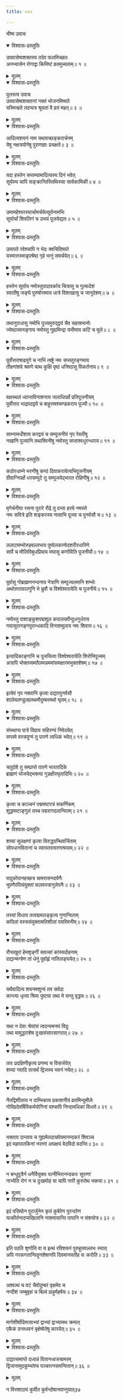 ```yaml
---
title: ०२५

---
```

भीष्म उवाच  

<details open><summary>विश्वास-प्रस्तुतिः</summary>

उपवासेष्वशक्तस्य तदेव फलमिच्छतः  
अनभ्यासेन रोगाद्वा किमिष्टं व्रतमुच्यताम्॥ १ ॥
</details>

<details><summary>मूलम्</summary>

उपवासेष्वशक्तस्य तदेव फलमिच्छतः  
अनभ्यासेन रोगाद्वा किमिष्टं व्रतमुच्यताम्॥ १ ॥
</details>



<details open><summary>विश्वास-प्रस्तुतिः</summary>

पुलस्त्य उवाच  
उपवासेष्वशक्तानां नक्तं भोजनमिष्यते  
यस्मिन्व्रते तदप्यत्र श्रूयतां वै व्रतं महत्॥ २ ॥
</details>

<details><summary>मूलम्</summary>

पुलस्त्य उवाच  
उपवासेष्वशक्तानां नक्तं भोजनमिष्यते  
यस्मिन्व्रते तदप्यत्र श्रूयतां वै व्रतं महत्॥ २ ॥
</details>



<details open><summary>विश्वास-प्रस्तुतिः</summary>

आदित्यशयनं नाम यथावच्छङ्करार्चनम्  
येषु नक्षत्रयोगेषु पुराणज्ञाः प्रचक्षते॥ ३ ॥
</details>

<details><summary>मूलम्</summary>

आदित्यशयनं नाम यथावच्छङ्करार्चनम्  
येषु नक्षत्रयोगेषु पुराणज्ञाः प्रचक्षते॥ ३ ॥
</details>



<details open><summary>विश्वास-प्रस्तुतिः</summary>

यदा हस्तेन सप्तम्यामादित्यस्य दिनं भवेत्  
सूर्यस्य चापि सङ्क्रान्तिस्तिथिस्सा सार्वकामिकी॥ ४ ॥
</details>

<details><summary>मूलम्</summary>

यदा हस्तेन सप्तम्यामादित्यस्य दिनं भवेत्  
सूर्यस्य चापि सङ्क्रान्तिस्तिथिस्सा सार्वकामिकी॥ ४ ॥
</details>



<details open><summary>विश्वास-प्रस्तुतिः</summary>

उमामहेश्वरस्यार्चामर्चयेत्सूर्यनामभिः  
सूर्यार्चां शिवलिगं च उभयं पूजयेद्यतः॥ ५ ॥
</details>

<details><summary>मूलम्</summary>

उमामहेश्वरस्यार्चामर्चयेत्सूर्यनामभिः  
सूर्यार्चां शिवलिगं च उभयं पूजयेद्यतः॥ ५ ॥
</details>



<details open><summary>विश्वास-प्रस्तुतिः</summary>

उमापते रवेश्चापि न भेदः क्वचिदिष्यते  
यस्मात्तस्मान्नृपश्रेष्ठ गृहे भानुं समर्चयेत्॥ ६ ॥
</details>

<details><summary>मूलम्</summary>

उमापते रवेश्चापि न भेदः क्वचिदिष्यते  
यस्मात्तस्मान्नृपश्रेष्ठ गृहे भानुं समर्चयेत्॥ ६ ॥
</details>



<details open><summary>विश्वास-प्रस्तुतिः</summary>

हस्तेन सूर्याय नमोस्तुपादावर्काय चित्रासु च गुल्फदेशं  
स्वातीषु जङ्घे पुरुषोत्तमाय धात्रे विशाखासु च जानुदेशम्॥ ७ ॥
</details>

<details><summary>मूलम्</summary>

हस्तेन सूर्याय नमोस्तुपादावर्काय चित्रासु च गुल्फदेशं  
स्वातीषु जङ्घे पुरुषोत्तमाय धात्रे विशाखासु च जानुदेशम्॥ ७ ॥
</details>



<details open><summary>विश्वास-प्रस्तुतिः</summary>

तथानुराधासु नमोभि पूज्यमुरुद्द्वयं चैव सहस्रभानोः  
ज्येष्ठास्वनङ्गाय नमोस्तु गुह्यमिन्द्रा यभीमाय कटिं च मूले॥ ८ ॥
</details>

<details><summary>मूलम्</summary>

तथानुराधासु नमोभि पूज्यमुरुद्द्वयं चैव सहस्रभानोः  
ज्येष्ठास्वनङ्गाय नमोस्तु गुह्यमिन्द्रा यभीमाय कटिं च मूले॥ ८ ॥
</details>



<details open><summary>विश्वास-प्रस्तुतिः</summary>

पूर्वोत्तराषाढयुगे च नाभिं त्वष्ट्रे नमः सप्ततुरङ्गमाय  
तीक्ष्णांशवे श्रवणे चाथ कुक्षिं पृष्ठं धनिष्ठासु विकर्तनाय॥ ९ ॥
</details>

<details><summary>मूलम्</summary>

पूर्वोत्तराषाढयुगे च नाभिं त्वष्ट्रे नमः सप्ततुरङ्गमाय  
तीक्ष्णांशवे श्रवणे चाथ कुक्षिं पृष्ठं धनिष्ठासु विकर्तनाय॥ ९ ॥
</details>



<details open><summary>विश्वास-प्रस्तुतिः</summary>

वक्षस्थलं ध्वान्तविनाशनाय जलाधिपर्क्षे प्रतिपूजनीयम्  
पूर्वोत्तरा भाद्रपदद्वये च बाहूत्तमश्चण्डकराय पूज्यौ॥ १० ॥
</details>

<details><summary>मूलम्</summary>

वक्षस्थलं ध्वान्तविनाशनाय जलाधिपर्क्षे प्रतिपूजनीयम्  
पूर्वोत्तरा भाद्रपदद्वये च बाहूत्तमश्चण्डकराय पूज्यौ॥ १० ॥
</details>



<details open><summary>विश्वास-प्रस्तुतिः</summary>

साम्नामधीशाय करद्वयं च सम्पूजनीयं नृप रेवतीषु  
नखानि पूज्यानि तथाश्विनीषु नमोस्तु सप्ताश्वधुरन्धराय॥ ११ ॥
</details>

<details><summary>मूलम्</summary>

साम्नामधीशाय करद्वयं च सम्पूजनीयं नृप रेवतीषु  
नखानि पूज्यानि तथाश्विनीषु नमोस्तु सप्ताश्वधुरन्धराय॥ ११ ॥
</details>



<details open><summary>विश्वास-प्रस्तुतिः</summary>

कठोरधाम्ने भरणीषु कण्ठं दिवाकरायेत्यभिपूजनीयम्  
ग्रीवाग्निपर्क्षे धरसम्पुटे तु सम्पूजयेद्भारत रोहिणीषु॥ १२ ॥
</details>

<details><summary>मूलम्</summary>

कठोरधाम्ने भरणीषु कण्ठं दिवाकरायेत्यभिपूजनीयम्  
ग्रीवाग्निपर्क्षे धरसम्पुटे तु सम्पूजयेद्भारत रोहिणीषु॥ १२ ॥
</details>



<details open><summary>विश्वास-प्रस्तुतिः</summary>

मृगेर्चनीया रसना पुरारे रौद्रे तु दन्ता हरये नमस्ते  
नमः सवित्रे इति शङ्करस्य नासाभि पूज्या च पुनर्वसौ च॥ १३ ॥
</details>

<details><summary>मूलम्</summary>

मृगेर्चनीया रसना पुरारे रौद्रे तु दन्ता हरये नमस्ते  
नमः सवित्रे इति शङ्करस्य नासाभि पूज्या च पुनर्वसौ च॥ १३ ॥
</details>



<details open><summary>विश्वास-प्रस्तुतिः</summary>

ललाटमम्भोरुहवल्लभाय पुष्येलकान्वेदशरीरधारिणे  
सार्पे च मौलिविबुधप्रियाय मघासु कर्णाविति पूजनीयौ॥ १४ ॥
</details>

<details><summary>मूलम्</summary>

ललाटमम्भोरुहवल्लभाय पुष्येलकान्वेदशरीरधारिणे  
सार्पे च मौलिविबुधप्रियाय मघासु कर्णाविति पूजनीयौ॥ १४ ॥
</details>



<details open><summary>विश्वास-प्रस्तुतिः</summary>

पूर्वासु गोब्राह्मणनन्दनाय नेत्राणि सम्पूज्यतमानि शम्भोः  
अथोत्तराफाल्गुनि भे भ्रुवौ च विश्वेश्वरायेति च पूजनीये॥ १५ ॥
</details>

<details><summary>मूलम्</summary>

पूर्वासु गोब्राह्मणनन्दनाय नेत्राणि सम्पूज्यतमानि शम्भोः  
अथोत्तराफाल्गुनि भे भ्रुवौ च विश्वेश्वरायेति च पूजनीये॥ १५ ॥
</details>



<details open><summary>विश्वास-प्रस्तुतिः</summary>

नमोस्तु पाशाङ्कुशपद्मशूल कपालसर्पेन्दुधनुर्धराय  
गयासुरानङ्गपुरान्धकादि विनाशमूलाय नमः शिवाय॥ १६ ॥
</details>

<details><summary>मूलम्</summary>

नमोस्तु पाशाङ्कुशपद्मशूल कपालसर्पेन्दुधनुर्धराय  
गयासुरानङ्गपुरान्धकादि विनाशमूलाय नमः शिवाय॥ १६ ॥
</details>



<details open><summary>विश्वास-प्रस्तुतिः</summary>

इत्यादिकाङ्गानि च पूजयित्वा विश्वेश्वरायेति शिरोभिपूज्यम्  
अत्रापि भोक्तव्यमतैलमन्नममांसमक्षारमभुक्तशेषम्॥ १७ ॥
</details>

<details><summary>मूलम्</summary>

इत्यादिकाङ्गानि च पूजयित्वा विश्वेश्वरायेति शिरोभिपूज्यम्  
अत्रापि भोक्तव्यमतैलमन्नममांसमक्षारमभुक्तशेषम्॥ १७ ॥
</details>



<details open><summary>विश्वास-प्रस्तुतिः</summary>

इत्येवं नृप नक्तानि कृत्वा दद्यात्पुनर्वसौ  
शालेयतण्डुलप्रस्थमौदुम्बरमथो घृतम्॥ १८ ॥
</details>

<details><summary>मूलम्</summary>

इत्येवं नृप नक्तानि कृत्वा दद्यात्पुनर्वसौ  
शालेयतण्डुलप्रस्थमौदुम्बरमथो घृतम्॥ १८ ॥
</details>



<details open><summary>विश्वास-प्रस्तुतिः</summary>

संस्थाप्य पात्रे विप्राय सहिरण्यं निवेदयेत्  
सप्तमे वस्त्रयुग्मं तु पारणे त्वधिकं भवेत्॥ १९ ॥
</details>

<details><summary>मूलम्</summary>

संस्थाप्य पात्रे विप्राय सहिरण्यं निवेदयेत्  
सप्तमे वस्त्रयुग्मं तु पारणे त्वधिकं भवेत्॥ १९ ॥
</details>



<details open><summary>विश्वास-प्रस्तुतिः</summary>

चतुर्दशे तु सम्प्राप्ते पारणे भारतादिके  
ब्राह्मणं भोजयेद्भक्त्या गुडक्षीरघृतादिभिः॥ २० ॥
</details>

<details><summary>मूलम्</summary>

चतुर्दशे तु सम्प्राप्ते पारणे भारतादिके  
ब्राह्मणं भोजयेद्भक्त्या गुडक्षीरघृतादिभिः॥ २० ॥
</details>



<details open><summary>विश्वास-प्रस्तुतिः</summary>

कृत्वा च काञ्चनं पद्ममष्टपत्रं सकर्णिकम्  
शुद्धमष्टाङ्गुलं तच्च पद्मरागदलान्वितम्॥ २१ ॥
</details>

<details><summary>मूलम्</summary>

कृत्वा च काञ्चनं पद्ममष्टपत्रं सकर्णिकम्  
शुद्धमष्टाङ्गुलं तच्च पद्मरागदलान्वितम्॥ २१ ॥
</details>



<details open><summary>विश्वास-प्रस्तुतिः</summary>

शय्यां सुलक्षणां कृत्वा विरुद्धग्रन्थिवर्जिताम्  
सोपधानवितानां च स्वास्तरावरणाश्रयाम्॥ २२ ॥
</details>

<details><summary>मूलम्</summary>

शय्यां सुलक्षणां कृत्वा विरुद्धग्रन्थिवर्जिताम्  
सोपधानवितानां च स्वास्तरावरणाश्रयाम्॥ २२ ॥
</details>



<details open><summary>विश्वास-प्रस्तुतिः</summary>

पादुकोपानहच्छत्र चामरासनदर्पणैः  
भूपणैरपिसंयुक्तां फलवस्त्रानुलेपनैः॥ २३ ॥
</details>

<details><summary>मूलम्</summary>

पादुकोपानहच्छत्र चामरासनदर्पणैः  
भूपणैरपिसंयुक्तां फलवस्त्रानुलेपनैः॥ २३ ॥
</details>



<details open><summary>विश्वास-प्रस्तुतिः</summary>

तस्यां विधाय तत्पद्ममलङ्कृत्य गुणान्विताम्  
कपिलां वस्त्रसंयुक्तामतिशीलां पयस्विनीम्॥ २४ ॥
</details>

<details><summary>मूलम्</summary>

तस्यां विधाय तत्पद्ममलङ्कृत्य गुणान्विताम्  
कपिलां वस्त्रसंयुक्तामतिशीलां पयस्विनीम्॥ २४ ॥
</details>



<details open><summary>विश्वास-प्रस्तुतिः</summary>

रौप्यखुरां हेमशृङ्गीं सवत्सां कांस्यदोहनाम्  
दद्यान्मन्त्रेण तां धेनुं पूर्वाह्णं नातिलङ्घयेत्॥ २५ ॥
</details>

<details><summary>मूलम्</summary>

रौप्यखुरां हेमशृङ्गीं सवत्सां कांस्यदोहनाम्  
दद्यान्मन्त्रेण तां धेनुं पूर्वाह्णं नातिलङ्घयेत्॥ २५ ॥
</details>



<details open><summary>विश्वास-प्रस्तुतिः</summary>

यथैवादित्य शयनमशून्यं तव सर्वदा  
कान्त्या धृत्या श्रिया पुष्ट्या तथा मे सन्तु वृद्धयः॥ २६ ॥
</details>

<details><summary>मूलम्</summary>

यथैवादित्य शयनमशून्यं तव सर्वदा  
कान्त्या धृत्या श्रिया पुष्ट्या तथा मे सन्तु वृद्धयः॥ २६ ॥
</details>



<details open><summary>विश्वास-प्रस्तुतिः</summary>

यथा न देवाः श्रेयांसं त्वदन्यमनघं विदुः  
तथा मामुद्धराशेष दुःखसंसारसागरात्॥ २७ ॥
</details>

<details><summary>मूलम्</summary>

यथा न देवाः श्रेयांसं त्वदन्यमनघं विदुः  
तथा मामुद्धराशेष दुःखसंसारसागरात्॥ २७ ॥
</details>



<details open><summary>विश्वास-प्रस्तुतिः</summary>

ततः प्रदक्षिणीकृत्य प्रणम्य च विसर्जयेत्  
शय्यां गवादि तत्सर्वं द्विजस्य भवनं नयेत्॥ २८ ॥
</details>

<details><summary>मूलम्</summary>

ततः प्रदक्षिणीकृत्य प्रणम्य च विसर्जयेत्  
शय्यां गवादि तत्सर्वं द्विजस्य भवनं नयेत्॥ २८ ॥
</details>



<details open><summary>विश्वास-प्रस्तुतिः</summary>

नैतद्विशीलाय न दाम्भिकाय प्रकाशनीयं व्रतमिन्दुमौलेः  
गोविप्रदेवर्षिविकर्मयोगिनां यश्चापि निन्दामधिकां विधत्ते॥ २९ ॥
</details>

<details><summary>मूलम्</summary>

नैतद्विशीलाय न दाम्भिकाय प्रकाशनीयं व्रतमिन्दुमौलेः  
गोविप्रदेवर्षिविकर्मयोगिनां यश्चापि निन्दामधिकां विधत्ते॥ २९ ॥
</details>



<details open><summary>विश्वास-प्रस्तुतिः</summary>

भक्ताय दान्ताय च गुह्यमेतदाख्येयमानन्दकरं शिवञ्च  
इदं महापातकिनां नराणां अघक्षयं वेदविदो वदन्ति॥ ३० ॥
</details>

<details><summary>मूलम्</summary>

भक्ताय दान्ताय च गुह्यमेतदाख्येयमानन्दकरं शिवञ्च  
इदं महापातकिनां नराणां अघक्षयं वेदविदो वदन्ति॥ ३० ॥
</details>



<details open><summary>विश्वास-प्रस्तुतिः</summary>

न बन्धुपुत्रैर्न धनैर्वियुक्तः पत्नीभिरानन्दकरः सुराणां  
नाभ्येति रोगं न च दुःखमोहं या चापि नारी कुरुतेथ भक्त्या॥ ३१ ॥
</details>

<details><summary>मूलम्</summary>

न बन्धुपुत्रैर्न धनैर्वियुक्तः पत्नीभिरानन्दकरः सुराणां  
नाभ्येति रोगं न च दुःखमोहं या चापि नारी कुरुतेथ भक्त्या॥ ३१ ॥
</details>



<details open><summary>विश्वास-प्रस्तुतिः</summary>

इदं वसिष्ठेन पुरार्जुनेन कृतं कुबेरेण पुरन्दरेण  
यत्कीर्तनादप्यखिलानि नाशमायान्ति पापानि न संशयोत्र॥ ३२ ॥
</details>

<details><summary>मूलम्</summary>

इदं वसिष्ठेन पुरार्जुनेन कृतं कुबेरेण पुरन्दरेण  
यत्कीर्तनादप्यखिलानि नाशमायान्ति पापानि न संशयोत्र॥ ३२ ॥
</details>



<details open><summary>विश्वास-प्रस्तुतिः</summary>

इति पठति शृणोति वा य इत्थं रविशयनं पुरुहूतवल्लभः स्यात्  
अपि नरकगतान्पितॄनशेषानपि दिवमानयतीह यः करोति॥ ३३ ॥
</details>

<details><summary>मूलम्</summary>

इति पठति शृणोति वा य इत्थं रविशयनं पुरुहूतवल्लभः स्यात्  
अपि नरकगतान्पितॄनशेषानपि दिवमानयतीह यः करोति॥ ३३ ॥
</details>



<details open><summary>विश्वास-प्रस्तुतिः</summary>

अश्वत्थं च वटं चैवोदुम्बरं वृक्षमेव च  
नन्दीशं जम्बुवृक्षं च बिल्वं प्राहुर्महर्षयः॥ ३४ ॥
</details>

<details><summary>मूलम्</summary>

अश्वत्थं च वटं चैवोदुम्बरं वृक्षमेव च  
नन्दीशं जम्बुवृक्षं च बिल्वं प्राहुर्महर्षयः॥ ३४ ॥
</details>



<details open><summary>विश्वास-प्रस्तुतिः</summary>

मार्गशीर्षादिमासाभ्यां द्वाभ्यां द्वाभ्यामथ क्रमात्  
एकैकं दन्तधवनं वृक्षेष्वेतेषु कारयेत्॥ ३५ ॥
</details>

<details><summary>मूलम्</summary>

मार्गशीर्षादिमासाभ्यां द्वाभ्यां द्वाभ्यामथ क्रमात्  
एकैकं दन्तधवनं वृक्षेष्वेतेषु कारयेत्॥ ३५ ॥
</details>



<details open><summary>विश्वास-प्रस्तुतिः</summary>

दद्यात्समाप्ते दध्यन्नं वितानध्वजचामरम्  
द्विजानामुदकुम्भांश्च पञ्चरत्नसमन्वितान्॥ ३६ ॥
</details>

<details><summary>मूलम्</summary>

दद्यात्समाप्ते दध्यन्नं वितानध्वजचामरम्  
द्विजानामुदकुम्भांश्च पञ्चरत्नसमन्वितान्॥ ३६ ॥
</details>


न वित्तशाठ्यं कुर्वीत कुर्वन्दोषानवाप्नुयात्३७